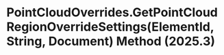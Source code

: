 # PointCloudOverrides.GetPointCloudRegionOverrideSettings(ElementId, String, Document) Method (2025.3)

﻿